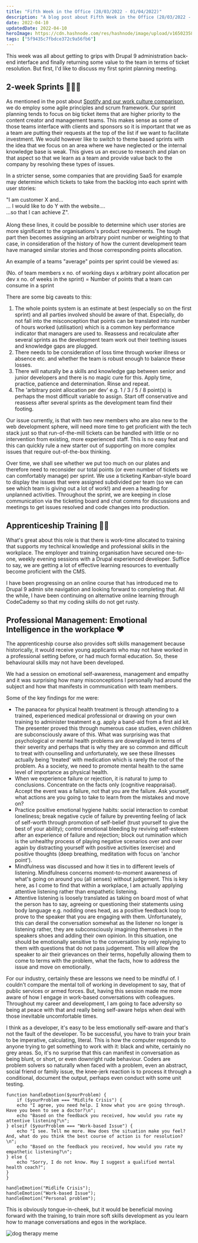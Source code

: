 ```yaml
---
title: "Fifth Week in the Office (28/03/2022 - 01/04/2022)"
description: "A blog post about Fifth Week in the Office (28/03/2022 - 01/04/2022)"
date: 2022-04-10
updatedDate: 2022-04-10
heroImage: https://cdn.hashnode.com/res/hashnode/image/upload/v1650235879613/GsldADlwA.jpg
tags: ["5f9435c7fbdce372c9a56fb6"]
---
```


This week was all about getting to grips with Drupal 9 administration back-end interface and finally returning some value to the team in terms of ticket resolution. But first, I'd like to discuss my first sprint planning meeting.

## 2-week Sprints 🏃🏽‍♂️
As mentioned in the post about [Spotify and our work culture comparison](https://the-dog-can-blog.hashnode.dev/team-management-and-work-culture), we do employ some agile principles and scrum framework. Our sprint planning tends to focus on big ticket items that are higher priority to the content creator and management teams. This makes sense as some of those teams interface with clients and sponsors so it is important that we as a team are putting their requests at the top of the list if we want to facilitate investment. We would however like to switch to theme based sprints with the idea that we focus on an area where we have neglected or the internal knowledge base is weak. This gives us an excuse to research and plan on that aspect so that we learn as a team and provide value back to the company by resolving these types of issues.

In a stricter sense, some companies that are providing SaaS for example may determine which tickets to take from the backlog into each sprint with user stories:

"I am customer X and... <br />
... I would like to do Y with the website.... <br />
...so that I can achieve Z". <br />
<br />
Along these lines, it could be possible to determine which user stories are more significant to the organisations's product requirements. The tough part then becomes assigning an arbitrary point number or weighting to that case, in consideration of the history of how the current development team have managed similar stories and those corresponding points allocation.

An example of a teams "average" points per sprint could be viewed as:

(No. of team members x no. of working days x arbitrary point allocation per dev x no. of weeks in the sprint) = Number of points that a team can consume in a sprint

There are some big caveats to this:

1. The whole points system is an estimate at best (especially so on the first sprint) and all parties involved should be aware of that. Especially, do not fall into the misconception that points can be translated into number of hours worked (utilisation) which is a common key performance indicator that managers are used to. Reassess and recalculate after several sprints as the development team work out their teething issues and knowledge gaps are plugged.
2. There needs to be consideration of loss time through worker illness or absence etc. and whether the team is robust enough to balance these losses.
3. There will naturally be a skills and knowledge gap between senior and junior developers and there is no magic cure for this. Apply time, practice, patience and determination. Rinse and repeat.
4. The 'arbitrary point allocation per dev' e.g. 1 / 3 / 5 / 8 point(s) is perhaps the most difficult variable to assign. Start off conservative and reassess after several sprints as the development team find their footing.

Our issue currently, is that with two new members who are also new to the web development sphere, will need more time to get proficient with the tech stack just so that run-of-the-mill tickets can be handled with little or no intervention from existing, more experienced staff. This is no easy feat and this can quickly rule a new starter out of supporting on more complex issues that require out-of-the-box thinking.

Over time, we shall see whether we put too much on our plates and therefore need to reconsider our total points (or even number of tickets we can comfortably manage) per sprint. We use a ticketing Kanban-style board to display the issues that were assigned subdivided per team (so we can see which team is giving out a lot of work!) and even a heading for unplanned activities. Throughout the sprint, we are keeping in close communication via the ticketing board and chat comms for discussions and meetings to get issues resolved and code changes into production.

## Apprenticeship Training 🏋🏽
What's great about this role is that there is work-time allocated to training that supports my technical knowledge and professional skills in the workplace. The employer and training organisation have secured one-to-one, weekly evening sessions with a Drupal experienced developer. Suffice to say, we are getting a lot of effective learning resources to eventually become proficient with the CMS.

I have been progressing on an online course that has introduced me to Drupal 9 admin site navigation and looking forward to completing that. All the while, I have been continuing on alternative online learning through CodeCademy so that my coding skills do not get rusty.

## Professional Management: Emotional Intelligence in the workplace ♥️
The apprenticeship course also provides soft skills management because historically, it would receive young applicants who may not have worked in a professional setting before, or had much formal education. So, these behavioural skills may not have been developed.

We had a session on emotional self-awareness, management and empathy and it was surprising how many misconceptions I personally had around the subject and how that manifests in communication with team members.

Some of the key findings for me were:

- The panacea for physical health treatment is through attending to a trained, experienced medical professional or drawing on your own training to administer treatment e.g. apply a band-aid from a first aid kit. The presenter proved this through numerous case studies, even children are subconsciously aware of this. What was surprising was that psychological or mental health problems are downplayed in terms of their severity and perhaps that is why they are so common and difficult to treat with counselling and unfortunately, we see these illnesses actually being 'treated' with medication which is rarely the root of the problem. As a society, we need to promote mental health to the same level of importance as physical health.
- When we experience failure or rejection, it is natural to jump to conclusions. Concentrate on the facts only (cognitive reappraisal). Accept the event was a failure, not that you are the failure. Ask yourself, what actions are you going to take to learn from the mistakes and move on?
- Practice positive emotional hygiene habits: social interaction to combat loneliness; break negative cycle of failure by preventing feeling of lack of self-worth through promotion of self-belief (trust yourself to give the best of your ability); control emotional bleeding by reviving self-esteem after an experience of failure and rejection; block out rumination which is the unhealthy process of playing negative scenarios over and over again by distracting yourself with positive activities (exercise) and positive thoughts (deep breathing, meditation with focus on 'anchor point').
- Mindfulness was discussed and how it ties in to different levels of listening. Mindfulness concerns moment-to-moment awareness of what's going on around you (all senses) without judgement. This is key here, as I come to find that within a workplace, I am actually applying attentive listening rather than empathetic listening.
- Attentive listening is loosely translated as taking on board most of what the person has to say, agreeing or questioning their statements using body language e.g. nodding ones head, as a positive feedback loop to prove to the speaker that you are engaging with them. Unfortunately, this can derail the conversation somewhat as the listener no longer is listening rather, they are subconsciously imagining themselves in the speakers shoes and adding their own opinion. In this situation, one should be emotionally sensitive to the conversation by only replying to them with questions that do not pass judgement. This will allow the speaker to air their grievances on their terms, hopefully allowing them to come to terms with the problem, what the facts, how to address the issue and move on emotionally.

For our industry, certainly these are lessons we need to be mindful of. I couldn't compare the mental toll of working in development to say, that of public services or armed forces. But, having this session made me more aware of how I engage in work-based conversations with colleagues. Throughout my career and development, I am going to face adversity so being at peace with that and really being self-aware helps when deal with those inevitable uncomfortable times.

I think as a developer, it's easy to be less emotionally self-aware and that's not the fault of the developer. To be successful, you have to train your brain to be imperative, calculating, literal. This is how the computer responds to anyone trying to get something to work with it: black and white, certainly no grey areas. So, it's no surprise that this can manifest in conversation as being blunt, or short, or even downright rude behaviour. Coders are problem solvers so naturally when faced with a problem, even an abstract, social friend or family issue, the knee-jerk reaction is to process it through a conditional, document the output, perhaps even conduct with some unit testing.

```
function handleEmotion($yourProblem) {
    if ($yourProblem === "Midlife Crisis") {
    echo "I agree, you need help. I know what you are going through. Have you been to see a doctor?\n";
    echo "Based on the feedback you received, how would you rate my attentive listening?\n";
} elseif ($yourProblem === "Work-based Issue") {
    echo "I see. Tell me more. How does the situation make you feel? And, what do you think the best course of action is for resolution?\n";
    echo "Based on the feedback you received, how would you rate my empathetic listening?\n";
} else {
    echo "Sorry, I do not know. May I suggest a qualified mental health coach?";
}
}

handleEmotion("Midlife Crisis");
handleEmotion("Work-based Issue");
handleEmotion("Personal problem");
``` 

This is obviously tongue-in-cheek, but it would be beneficial moving forward with the training, to train more soft skills development as you learn how to manage conversations and egos in the workplace.

<img style="margin: auto; display: block" src="https://i.pinimg.com/originals/9e/73/96/9e7396d2c03c5f5ef5b4a6dd43df0f45.png" alt="dog therapy meme"/>
